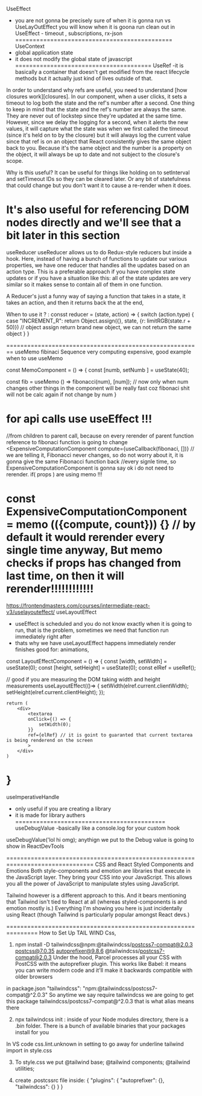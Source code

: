 UseEffect
- you are not gonna be precisely sure of when it is gonna run vs UseLayOutEffect you will know when it is goona run
clean out in UseEffect - timeout , subscriptions, rx-json
=============================================
UseContext
- global application state
- it does not modify the global state of javascript
=======================================
UseRef
-it is basically a container that doesn't get modified from the react lifecycle methods but it actually just kind of lives outside of that.

In order to understand why refs are useful, you need to understand [how closures work][closures]. In our component, when a user clicks, it sets a timeout to log both the state and the ref's number after a second. One thing to keep in mind that the state and the ref's number are always the same. They are never out of lockstep since they're updated at the same time. However, since we delay the logging for a second, when it alerts the new values, it will capture what the state was when we first called the timeout (since it's held on to by the closure) but it will always log the current value since that ref is on an object that React consistently gives the same object back to you. Because it's the same object and the number is a property on the object, it will always be up to date and not subject to the closure's scope.

Why is this useful? It can be useful for things like holding on to setInterval and setTimeout IDs so they can be cleared later. Or any bit of statefulness that could change but you don't want it to cause a re-render when it does.

It's also useful for referencing DOM nodes directly and we'll see that a bit later in this section
=================================================
useReducer
useReducer allows us to do Redux-style reducers but inside a hook. Here, instead of having a bunch of functions to update our various properties, we have one reducer that handles all the updates based on an action type. This is a preferable approach if you have complex state updates or if you have a situation like this: all of the state updates are very similar so it makes sense to contain all of them in one function.

A Reducer's just a funny way of saying a function that takes in a state, it takes an action, and then it returns back the at the end,

When to use it ? : 
consst reducer = (state, action) => {
    switch (action.type) {
        case "INCREMENT_R":
        return Object.assign({}, state, {r: limitRGB(state.r + 50)}) // object assign return brand new object, we can not return the same object
    }
}

========================================================
useMemo
fibinaci Sequence very computing expensive, good example when to use useMemo

const MemoComponent = () => {
const [numb, setNumb ] = useState(40);

const fib = useMemo () => fibonacci(num), [num]); // now only when num changes other things in the component will be really fast coz fibonaci shit will not be calc again if not change by num
}

for api calls use useEffect !!!
================================================

//from children to parent call, because on every rerender of parent function reference to fibonaci function is going to change
<ExpensiveComputationComponent
    compute={useCallback(fibonaci, [])} // we are telling it, Fibonacci never changes, so do not worry about it, it is gonna give the same Fibonacci function back 
                                        //every signle time,  so ExpensiveComputationComponent is gonna say ok i do not need to rerender. if( props ) are using memo !!!
>

const ExpensiveComputationComponent = memo (({compute, count})) {} // by default it would rerender every single time anyway, But memo checks if props has changed from last time, on then it will rerender!!!!!!!!!!!!
============================
https://frontendmasters.com/courses/intermediate-react-v3/uselayouteffect/
useLayoutEffect 
- useEffect is scheduled and you do not know exactly when it is going to run, that is the problem, sometimes we need that function run immediately right after
- thats why we have useLayoutEffect happens immediately render finishes good for: animations,

const LayoutEffectComponent = () => {
    const [width, setWidth] = useState(0);
    const [height, setHeight] = useState(0);
    const elRef = useRef();

// good if you are measuring the DOM taking width and height measurements
    useLayoutEffect(()=> {
        setWidth(elref.current.clientWidth);
        setHeight(elref.current.clientHeight);
    });

    return (
        <div>
            <textarea
            onClick={() => {
                setWidth(0);
            }}
            ref={elRef} // it is goint to guaranted that current textarea is being renderend on the screen
            >
        </div>
    )
}
====================================================
useImperativeHandle
- only useful if you are creating a library
- it is made for library authers
===========================================
useDebugValue
-basically like a console.log for your custom hook

useDebugValue('lol hi omg); anythign we put to the Debug value is going to show in ReactDevTools

===============================================================================
CSS and React
Styled Components and Emotions
Both style-components and emotion are libraries that execute in the JavaScript layer. They bring your CSS into your JavaScript. This allows you all the power of JavaScript to manipulate styles using JavaScript.

Tailwind however is a different approach to this. And it bears mentioning that Tailwind isn't tied to React at all (whereas styled-components is and emotion mostly is.) Everything I'm showing you here is just incidentally using React (though Tailwind is particularly popular amongst React devs.)

===============================================================
How to Set Up TAIL WIND Css,

1. npm install -D tailwindcss@npm:@tailwindcss/postcss7-compat@2.0.3 postcss@7.0.35 autoprefixer@9.8.6 @tailwindcss/postcss7-compat@2.0.3
Under the hood, Parcel processes all your CSS with PostCSS with the autoprefixer plugin. This works like Babel: it means you can write modern code and it'll make it backwards compatible with older browsers

in package.json "tailwindcss": "npm:@tailwindcss/postcss7-compat@^2.0.3" 
So anytime we say require tailwindcss we are going to get this package tailwindcss/postcss7-compat@^2.0.3 that is what alias means there

2. npx tailwindcss init : inside of your Node modules directory, there is a .bin folder. There is a bunch of available binaries that your packages install for you

In VS code css.lint.unknown in setting to go away for underline tailwind import in style.css

3. To style.css we put
@tailwind base;
@tailwind components;
@tailwind utilities;

4. create .postcssrc file inside:
{
  "plugins": {
    "autoprefixer": {},
    "tailwindcss": {}
  }
}

